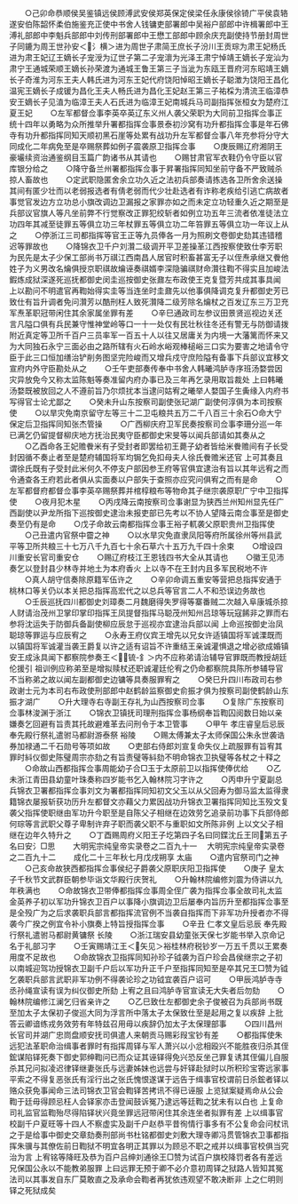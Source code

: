 <!-- { "loadSidebar": true } -->
　　○己卯命恭顺侯吴鉴镇远侯顾溥武安侯郑英保定侯梁任永康侯徐锜广平侯袁辂遂安伯陈韶怀柔伯施鉴充正使中书舍人钱镛吏部署郎中吴裕户部郎中许楫署郎中王溥礼部郎中李魁兵部郎中刘传刑部署郎中王懋工部郎中顾余庆充副使持节册封周世子同鏕为周王世孙安＜氵横＞进为周世子肃简王庶长子汾川王贡琮为肃王妃杨氏进为肃王妃辽王嫡长子宠涭为辽世子第二子宠瀤为光泽王肃宁悼靖王嫡长子宠汕为肃宁王通城荣顺王嫡长孙荣渡为通城王鲁王第三子当泚为东瓯王晋府河东昭靖王嫡长子奇淮为河东王夫人韩氏进为河东王妃代府饶阳悼昭王嫡长子聪澂为饶阳王昌化温宪王嫡长子成锾为昌化王夫人畅氏进为昌化王妃赵王第三子祐棌为清流王临漳恭安王嫡长子见淔为临漳王夫人石氏进为临漳王妃南城兵马司副指挥张桓女为楚府江夏王妃
　　○左军都督佥事李英卒英辽东义州人袭父荣职为大同前卫指挥佥事正统十四年以勇略为众所推举升署都指挥佥事景泰初沙窝有功升都指挥佥事是年石佛寺有功升都指挥同知天顺初黑石崖等处累有战功升左军都督佥事八年充参将分守大同成化二年病免至是卒赐祭葬如例子震袭原卫指挥佥事
　　○庚辰赐辽府湘阴王豪壧续资治通鉴纲目玉篇广韵诸书从其请也
　　○赐甘肃官军衣鞋仍令守臣以官库银分给之
　　○降守备兰州署都指挥佥事于昇署指挥同知坐前守备不严致贼杀掠人畜故也
　　○定武职隐匿舍余立功久近之法初兵部奏请拣选各卫所舍余送操其间有匿少壮而以老弱报选者有倩老弱而代少壮赴选者有诈称老疾给引逃亡病故者事觉官发边方立功总小旗改调边卫漏报之家罪亦如之而未定立功轻重久近之期至是兵部议官旗人等凡坐前弊不行觉察改正罪犯绞斩者如例立功五年三流者依准徒法立功四年其减至徒罪五等俱立功三年杖罪五等俱立功二年笞罪五等俱立功一年议上从之
　　○停浙江三司都指挥等官王正等九员俸各一月为照刷文卷御史劾其违错稽迟等罪故也
　　○降锦衣卫千户刘灒二级调开平卫差操革江西按察使致仕李芳职为民先是太子少保工部尚书万祺江西南昌人居官时积畜甚富无子以侄焘承继又餋他姓子为义男改名爚俱授京职祺故爚诬奏祺婿李深隐骗祺财命灒往鞫不得实且加峻法鍜炼成狱深遂死巡抚都御史闵圭巡按御史张鼐左布政使王克复暨芳共成其事具闻  上以勘问不明遣官再鞫始得实圭等当连坐时圭鼐先以他事俱降调克复升都御史芳已致仕有旨升调者免问灒芳以酷刑枉人致死灒降二级芳除名爚杖之百发辽东三万卫充军焘革职冠带闲住其余家属坐罪有差
　　○辛巳通政司左参议田景贤巡视边关还言凡隘口俱有兵民兼守惟神堂岭等口一十一处仅有民壮秋往冬还有警无与防御请拨附近真定等卫所千百户三员率军一百五十人以往又居庸关为内境一大藩篱而怀来又为大同独石永宁三面必由之路所辖有火石岭水峪观棒槌峪三口实为要害之地请令守臣于此三口恒加缮治铲削务图坚完险峻而又增兵戍守庶险隘有备事下兵部议宜移文宣府内外守臣勘处从之
　　○壬午吏部奏传奉中书舍人韩曦鸿胪寺序班汤婺尝因灾异放免今又称太监陈魁等奏准留内府办事已及三年再乞录用取旨裁处  上曰韩曦汤婺既被放回之人不遵前旨乃尔烦扰本当逮问姑宥之曦举人婺国子生夤缘入内府书写得官士论尤鄙之
　　○癸未升山东按察司副使张玘湖广副使何淳俱为本司按察使
　　○以旱灾免南京留守左等三十二卫屯粮共五万二千八百三十余石○命大宁保定后卫指挥同知张杰管操
　　○广西柳庆府卫军民奏按察司佥事李珊分巡一年已满乞仍留提督柳庆地方抚治民夷守臣都御史宋旻等以闻兵部请如其奏从之
　　○乙酉命各王妃赡餋米有子受封者即罢给初王薨子幼者皆给米餋赡间有子长受封因循不奏止者至是楚府辅国将军均锔乞免扣母夫人徐氏餋赡米还官  上可其奏且谓徐氏既有子受封此米何久不停支户部因参王府等官俱宜逮治有旨以其年远宥之而令通查各王府若此者俱从实面奏以户部失于查照亦应究问俱宥之而有是命
　　○左军都督府都督佥事李英卒赐祭葬并棺椁粮布等物命其子继宗袭原职广宁中卫指挥使
　　○夜月犯木星
　　○丙戌降云南按察司佥事谢显为狭西兰州知州显先任广西副使以尹龙所指下巡按御史逮治未报吏部已先考以不协人望降云南佥事至是御史奏至仍有是命
　　○戊子命故云南都指挥佥事王裕子軏袭父原职贵州卫指挥使
　　○己丑遣内官祭中霤之神
　　○以水旱灾免直隶凤阳等府所属徐州等州县武平等卫所共粮三十七万八千九百七十余石草六十五万九千四十余束
　　○增设四川重安长官司重安仓
　　○赐辽府枝江王恩钱四书大全从其请也
　　○徽王见沛奏乞以登封县少林寺并地土为本府香火  上以寺不在王封内且多军民税地不许
　　○真人胡守信奏除原籍军伍许之
　　○辛卯命调五重安等营把总指挥安通于桃林口等关仍以本关把总指挥高宏代之以总兵等官言二人不和恐误边务故也
　　○壬辰巡抚四川都御史刘璋奏二月魏磨得失罗得等寨番贼二次越入阜康城杀掠人财请治茂州卫掌印掌印指挥王凤提督指挥马聪茂州知州吕琼等玩寇餙非之罪而右参将沈运失于防御兵备副使柳应辰怠于巡视亦宜逮治兵部以闻  上命巡按御史治凤聪琼等罪运与应辰宥之
　　○永寿王府仪宾王增先以兄女许适镇国将军诚溧既而以镇国将军诚灌当袭王爵复以许之适有诏旨不许重结王亲诚灌惧退之增必欲成婚镇安王成泳具闻下都察院参奏王＜锍-釒＞内不应称弟请治辅导官罪既而教授胡廷伦援引  祖训例应称弟至是增拟赎杖还职诚灌廷伦宥之仍命都察院具陈所参辅导官不当称弟之故以闻左副都御史边镛等具奏服罪宥之
　　○癸巳升四川布政司右参政谢士元为本司右布政使刑部郎中赵鹤龄监察御史俞振才俱为按察司副使鹤龄山东振才湖广
　　○升大理寺右寺副王存礼为山西按察司佥事
　　○复除广东按察司佥事林浚渊于浙江
　　○锦衣卫镇抚司理刑指挥佥事杨纲奉旨鞫囚阅数日始以亲嫌奏乞回避有旨责其托故避难革去问刑令于本卫管事
　　○甲午  孝庄睿皇后忌辰  奉先殿行祭礼遣驸马都尉游泰祭  裕陵
　　○赐太傅兼太子太师保国公朱永世袭诰券加禄通二千石勋号等项如故
　　○吏部右侍郎刘宣复命失仪上疏服罪有旨宥其罪时紏仪御史陈璧周宗亦劾之有旨责璧等紏劾不明命锦衣卫执璧等各杖之十释之
　　○命故山西都指挥佥事周能幼子合□玉于太原前卫以指挥使俸优给
　　○乙未浙江青田县幼童叶珠奏称四岁能书乞入翰林院习字许之
　　○丙申升宁夏副总兵锦衣卫署都指挥佥事刘文为署都指挥同知初文父玉以从父回寿为御马监太监得隶籍锦衣屡报斩获功历升左都督文亦藉父力累因战功升锦衣卫署指挥同知比玉殁文复袭父指挥使职继由军功升今职至是自陈父子相继在边效劳乞追录前功事下兵部侍郎何琮等言武职父尊子卑制许弃子职而袭父职不与重职如文所陈非例  上以文父子相继在边年久特升之
　　○丁酉赐周府义阳王子圪第四子名曰同鍱沈丘王同第五子名曰安氵□思
　　大明宪宗纯皇帝实录卷之二百九十一
　大明宪宗纯皇帝实录卷之二百九十二
　　成化二十三年秋七月戊戌朔享  太庙
　　○遣内官祭司门之神
　　○己亥命故狭西都指挥佥事侯纪子爵袭父原职庆阳卫指挥使
　　○庚子  皇太子千秋节文武群臣朝参毕诣文华殿行庆贺礼
　　○升翰林院编修刘震为侍讲以九年秩满也
　　○命故锦衣卫带俸都指挥佥事周全侄广袭为指挥佥事全故司礼太监金英养子初以军功升锦衣卫百户以事降小旗调边卫后屡奉内旨历升至都指挥佥事至是全殁广为之后求袭职兵部言都指挥流官例不当袭自指挥而下非军功升授者亦不得袭今广揆之例宜令补小旗奏上特旨授指挥佥事
　　○辛丑  仁孝文皇后忌辰  奉先殿行祭礼遣驸马都尉黄镛祭  长陵
　　○浙江瑞安县幼童张天保七岁能书举入京命记名于礼部习字
　　○壬寅赐靖江王＜矢见＞裕桂林府税钞岁一万五千贯以王累奏用度不足故也
　　○命故锦衣卫指挥同知孙珍子钺袭为百户珍会昌侯继宗之子初以南城迎驾功授锦衣卫副千户后以军功升正千户至指挥同知至是卒其兄王□赞为钺乞袭职兵部言武职非军功例不得袭论珍之功钺宜袭百户诏可
　　○甲辰鸿胪寺寺丞孙绳宣读有误为纠仪御史所劾  上宥之且曰鸿胪寺官宣读无大失者后勿劾
　　○翰林院编修江澜乞归省亲许之
　　○乙巳致仕左都御史余子俊被召为兵部尚书既至加太子太保初子俊巡大同为浮言所中落太子太保致仕至是起用之复以疾辞  上批答云卿谙练戎务效劳有年特兹召用毋以疾辞仍加太子太保理部事
　　○四川昌州长官司并湖广忠峝盘顺安抚司俱遣人来朝贡马赐彩叚宝钞有差
　　○都指挥使朱远犯法革职命治缉事者罪时有指挥周铎与军人萧兴以小忿相殴兴不能胜夜归杀其侄鋐谋陷铎死奏下御史郭绅鞫问已而众证其诬铎得免兴恐反坐己罪复诱其侄偏儿自服杀其兄问拟凌迟律铎继妻张氏与远妻姊妹也远尝与奸铎赴狱时以所积珍宝寄远家事平索之不得复恶张氏有淫行出之张氏愧恨遂谋于远告于缉事官校谓前日杀鋐者铎以赂众获免事闻命三法司锦衣卫官会鞫铎苦拷讯不得已诬服  上览狱案疑焉命从公会鞫于廷毋得顾忌枉人会铎家亦击登闻鼓诉冤乃逮远等廷鞫之犹未有以白也  上复命司礼监官监鞫殆尽得陷铎状兴竟坐罪远冠带闲住其余连坐者拟罪有差  上以缉事官校副千户夏旺等十四人不察虚实及副千户赵恭平昔徇情行事多有不公复命会问杖讯之于是给事中御史交章劾奏刑部尚书杜铭都御史刘敷大理寺卿冯贯管锦衣卫事都指挥朱骥与其僚佐前日鞫狱不明宜各明正其罪以为顾忌不职之戒并以缉事官校俱当究治为言  上宥铭等降旺及恭为百户吕绅刘通徐王□赞为试百户旗校降罚者各有差远兄保国公永以不能教弟服罪  上曰远罪无预于卿不必介意初周铎之狱路人皆知其冤法司以其事发自东厂莫敢直之及承命会鞫者再犹依违观望不敢决断非  上之仁明则铎之死狱成矣
